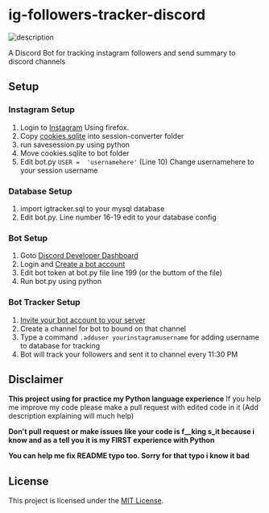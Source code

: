 # ig-followers-tracker-discord
![description](https://i.imgur.com/FkXsr2E.png)

A Discord Bot for tracking instagram followers and send summary to discord channels

## Setup

### Instagram Setup

 1. Login to [Instagram](https://www.instagram.com/) Using firefox.
 2. Copy [cookies.sqlite](https://support.mozilla.org/en-US/questions/904767) into session-converter folder
 3. run savesession.py using python
 4. Move cookies.sqlite to bot folder
 5. Edit bot.py  `USER =  'usernamehere'` (Line 10) Change usernamehere to your session username

### Database Setup
1. import igtracker.sql to your mysql database
2. Edit bot.py. Line number 16-19 edit to your database config

### Bot Setup
1. Goto [Discord Developer Dashboard](https://discordapp.com/developers/applications/)
2. Login and [Create a bot account](https://discordpy.readthedocs.io/en/rewrite/discord.html)
3. Edit bot token at bot.py file line 199 (or the buttom of the file)
4. Run bot.py using python

### Bot Tracker Setup
1. [Invite your bot account to your server](https://discordpy.readthedocs.io/en/rewrite/discord.html#inviting-your-bot)
2. Create a channel for bot to bound on that channel
3. Type a command `.adduser yourinstagramusername` for adding username to database for tracking
4. Bot will track your followers and sent it to channel every 11:30 PM

## Disclaimer
**This project using for practice my Python language experience**
If you help me improve my code please make a pull request with edited code in it (Add description explaining will much help)

**Don't pull request or make issues like your code is f__king s_it because i know and as a tell you it is my FIRST experience with Python**

**You can help me fix README typo too. Sorry for that typo i know it bad**

## License
This project is licensed under the [MIT License](https://github.com/Holfz/ig-followers-tracker-discord/blob/master/LICENSE).
